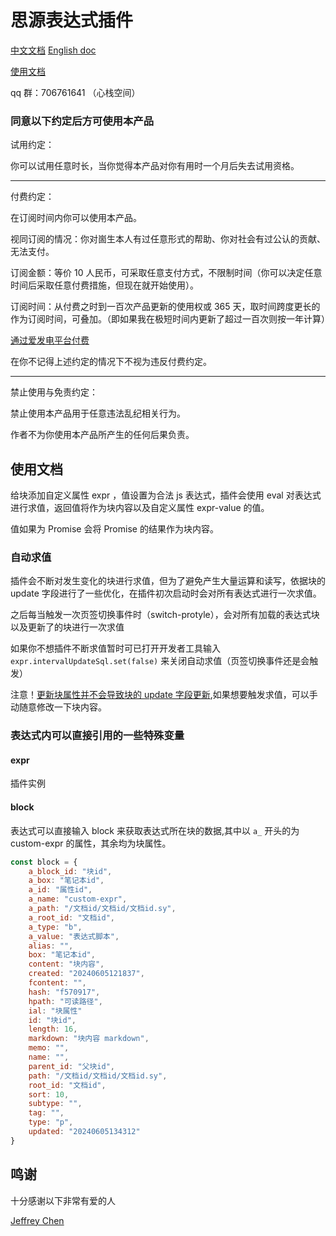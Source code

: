 # 思源表达式插件

[中文文档](./README.md)  [English doc](./README_en.md)

[使用文档](#使用文档)

qq 群：706761641 （心栈空间）

### 同意以下约定后方可使用本产品

试用约定：

你可以试用任意时长，当你觉得本产品对你有用时一个月后失去试用资格。

---

付费约定：

在订阅时间内你可以使用本产品。

视同订阅的情况：你对崮生本人有过任意形式的帮助、你对社会有过公认的贡献、无法支付。

订阅金额：等价 10 人民币，可采取任意支付方式，不限制时间（你可以决定任意时间后采取任意付费措施，但现在就开始使用）。

订阅时间：从付费之时到一百次产品更新的使用权或 365 天，取时间跨度更长的作为订阅时间，可叠加。（即如果我在极短时间内更新了超过一百次则按一年计算）

[通过爱发电平台付费](https://afdian.com/@llej0)

在你不记得上述约定的情况下不视为违反付费约定。

---

禁止使用与免责约定：

禁止使用本产品用于任意违法乱纪相关行为。

作者不为你使用本产品所产生的任何后果负责。

## 使用文档

给块添加自定义属性 expr ，值设置为合法 js 表达式，插件会使用 eval 对表达式进行求值，返回值将作为块内容以及自定义属性 expr-value 的值。

值如果为 Promise 会将 Promise 的结果作为块内容。

### 自动求值

插件会不断对发生变化的块进行求值，但为了避免产生大量运算和读写，依据块的 update 字段进行了一些优化，在插件初次启动时会对所有表达式进行一次求值。

之后每当触发一次页签切换事件时（switch-protyle），会对所有加载的表达式块以及更新了的块进行一次求值

如果你不想插件不断求值暂时可已打开开发者工具输入 `expr.intervalUpdateSql.set(false)` 来关闭自动求值（页签切换事件还是会触发）

注意！[更新块属性并不会导致块的 update 字段更新](https://github.com/2234839/siyuan_expr/issues/1#issuecomment-2147809646),如果想要触发求值，可以手动随意修改一下块内容。

### 表达式内可以直接引用的一些特殊变量

#### expr

插件实例

#### block

表达式可以直接输入 block 来获取表达式所在块的数据,其中以 `a_` 开头的为 custom-expr 的属性，其余均为块属性。

```js
const block = {
    a_block_id: "块id",
    a_box: "笔记本id",
    a_id: "属性id",
    a_name: "custom-expr",
    a_path: "/文档id/文档id/文档id.sy",
    a_root_id: "文档id",
    a_type: "b",
    a_value: "表达式脚本",
    alias: "",
    box: "笔记本id",
    content: "块内容",
    created: "20240605121837",
    fcontent: "",
    hash: "f570917",
    hpath: "可读路径",
    ial: "块属性"
    id: "块id",
    length: 16,
    markdown: "块内容 markdown",
    memo: "",
    name: "",
    parent_id: "父块id",
    path: "/文档id/文档id/文档id.sy",
    root_id: "文档id",
    sort: 10,
    subtype: "",
    tag: "",
    type: "p",
    updated: "20240605134312"
}
```


## 鸣谢

十分感谢以下非常有爱的人

[Jeffrey Chen ](https://github.com/TCOTC)